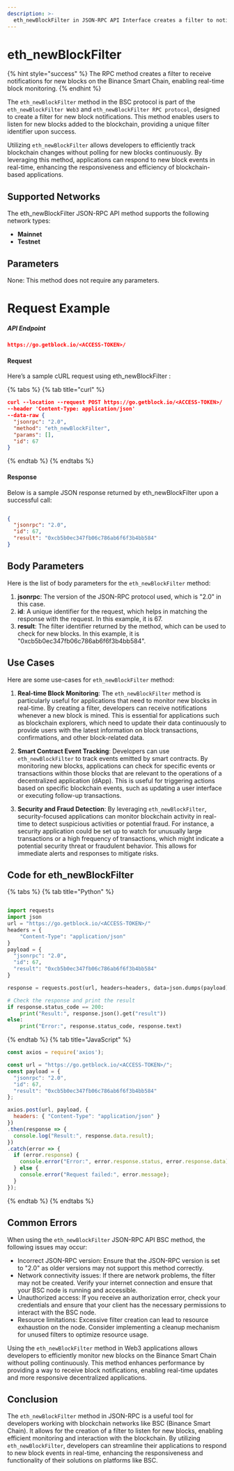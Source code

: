 ```yaml
---
description: >-
  eth_newBlockFilter in JSON-RPC API Interface creates a filter to notify when new blocks are added to the BSC blockchain, enhancing monitoring.
---
```


# eth_newBlockFilter

{% hint style="success" %}
The RPC method creates a filter to receive notifications for new blocks on the Binance Smart Chain, enabling real-time block monitoring.&#x20;
{% endhint %}

The `eth_newBlockFilter` method in the BSC protocol is part of the `eth_newBlockFilter Web3` and `eth_newBlockFilter RPC protocol`, designed to create a filter for new block notifications. This method enables users to listen for new blocks added to the blockchain, providing a unique filter identifier upon success.

Utilizing `eth_newBlockFilter` allows developers to efficiently track blockchain changes without polling for new blocks continuously. By leveraging this method, applications can respond to new block events in real-time, enhancing the responsiveness and efficiency of blockchain-based applications.

## Supported Networks

The eth_newBlockFilter JSON-RPC API method supports the following network types:
- **Mainnet**
- **Testnet**

## Parameters

None: This method does not require any parameters.

# Request Example

##### API Endpoint

```json
https://go.getblock.io/<ACCESS-TOKEN>/
```


#### Request

Here’s a sample cURL request using eth_newBlockFilter :

{% tabs %}
{% tab title="curl" %}
```json
curl --location --request POST https://go.getblock.io/<ACCESS-TOKEN>/
--header 'Content-Type: application/json' 
--data-raw {
  "jsonrpc": "2.0",
  "method": "eth_newBlockFilter",
  "params": [],
  "id": 67
}
```
{% endtab %}
{% endtabs %}

#### Response

Below is a sample JSON response returned by eth_newBlockFilter upon a successful call:

```json

{
  "jsonrpc": "2.0",
  "id": 67,
  "result": "0xcb5b0ec347fb06c786ab6f6f3b4bb584"
}

```

## Body Parameters

Here is the list of body parameters for the `eth_newBlockFilter` method:

1. **jsonrpc**: The version of the JSON-RPC protocol used, which is "2.0" in this case.
2. **id**: A unique identifier for the request, which helps in matching the response with the request. In this example, it is 67.
3. **result**: The filter identifier returned by the method, which can be used to check for new blocks. In this example, it is "0xcb5b0ec347fb06c786ab6f6f3b4bb584".

## Use Cases

Here are some use-cases for `eth_newBlockFilter` method:

1. **Real-time Block Monitoring**: The `eth_newBlockFilter` method is particularly useful for applications that need to monitor new blocks in real-time. By creating a filter, developers can receive notifications whenever a new block is mined. This is essential for applications such as blockchain explorers, which need to update their data continuously to provide users with the latest information on block transactions, confirmations, and other block-related data.

2. **Smart Contract Event Tracking**: Developers can use `eth_newBlockFilter` to track events emitted by smart contracts. By monitoring new blocks, applications can check for specific events or transactions within those blocks that are relevant to the operations of a decentralized application (dApp). This is useful for triggering actions based on specific blockchain events, such as updating a user interface or executing follow-up transactions.

3. **Security and Fraud Detection**: By leveraging `eth_newBlockFilter`, security-focused applications can monitor blockchain activity in real-time to detect suspicious activities or potential fraud. For instance, a security application could be set up to watch for unusually large transactions or a high frequency of transactions, which might indicate a potential security threat or fraudulent behavior. This allows for immediate alerts and responses to mitigate risks.

## Code for eth_newBlockFilter

{% tabs %}
{% tab title="Python" %}
```python

import requests
import json
url = "https://go.getblock.io/<ACCESS-TOKEN>/"
headers = {
    "Content-Type": "application/json"
}
payload = {
  "jsonrpc": "2.0",
  "id": 67,
  "result": "0xcb5b0ec347fb06c786ab6f6f3b4bb584"
}

response = requests.post(url, headers=headers, data=json.dumps(payload))

# Check the response and print the result
if response.status_code == 200:
    print("Result:", response.json().get("result"))
else:
    print("Error:", response.status_code, response.text)

```
{% endtab %}
{% tab title="JavaScript" %}
```javascript
const axios = require('axios');

const url = "https://go.getblock.io/<ACCESS-TOKEN>/";
const payload = {
  "jsonrpc": "2.0",
  "id": 67,
  "result": "0xcb5b0ec347fb06c786ab6f6f3b4bb584"
};

axios.post(url, payload, {
  headers: { "Content-Type": "application/json" }
})
.then(response => {
  console.log("Result:", response.data.result);
})
.catch(error => {
  if (error.response) {
    console.error("Error:", error.response.status, error.response.data);
  } else {
    console.error("Request failed:", error.message);
  }
});
```
{% endtab %}
{% endtabs %}

## Common Errors

When using the `eth_newBlockFilter` JSON-RPC API BSC method, the following issues may occur:
- Incorrect JSON-RPC version: Ensure that the JSON-RPC version is set to "2.0" as older versions may not support this method correctly.
- Network connectivity issues: If there are network problems, the filter may not be created. Verify your internet connection and ensure that your BSC node is running and accessible.
- Unauthorized access: If you receive an authorization error, check your credentials and ensure that your client has the necessary permissions to interact with the BSC node.
- Resource limitations: Excessive filter creation can lead to resource exhaustion on the node. Consider implementing a cleanup mechanism for unused filters to optimize resource usage.

Using the `eth_newBlockFilter` method in Web3 applications allows developers to efficiently monitor new blocks on the Binance Smart Chain without polling continuously. This method enhances performance by providing a way to receive block notifications, enabling real-time updates and more responsive decentralized applications.

## Conclusion

The `eth_newBlockFilter` method in JSON-RPC is a useful tool for developers working with blockchain networks like BSC (Binance Smart Chain). It allows for the creation of a filter to listen for new blocks, enabling efficient monitoring and interaction with the blockchain. By utilizing `eth_newBlockFilter`, developers can streamline their applications to respond to new block events in real-time, enhancing the responsiveness and functionality of their solutions on platforms like BSC.
